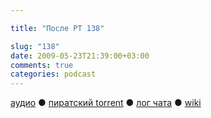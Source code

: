 ```yaml
---

title: "После РТ 138"

slug: "138"
date: 2009-05-23T21:39:00+03:00
comments: true
categories: podcast
---
```

[аудио](http://cdn.radio-t.com/rt138post.mp3) ● [пиратский torrent](http://pirates.radio-t.com/torrents/rt138post.mp3.torrent) ● [лог чата](http://chat.radio-t.com/logs/radio-t-138.html) ● [wiki](http://wiki.radio-t.com/%D0%9F%D0%BE%D1%81%D0%BB%D0%B5_%D0%A0%D0%A2_138)<audio src="http://cdn.radio-t.com/rt138post.mp3" preload="none">
